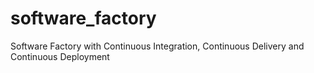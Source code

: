# software_factory
Software Factory with Continuous Integration, Continuous Delivery and Continuous Deployment

